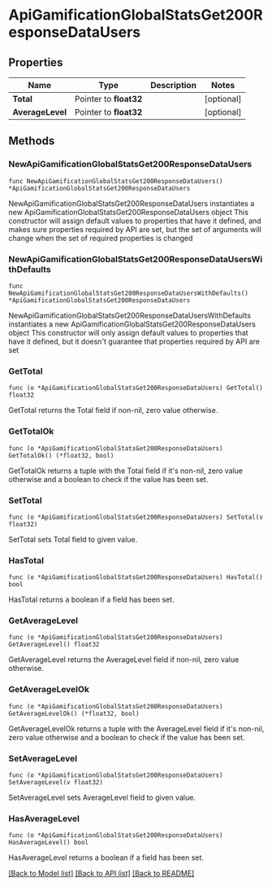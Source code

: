 # ApiGamificationGlobalStatsGet200ResponseDataUsers

## Properties

Name | Type | Description | Notes
------------ | ------------- | ------------- | -------------
**Total** | Pointer to **float32** |  | [optional] 
**AverageLevel** | Pointer to **float32** |  | [optional] 

## Methods

### NewApiGamificationGlobalStatsGet200ResponseDataUsers

`func NewApiGamificationGlobalStatsGet200ResponseDataUsers() *ApiGamificationGlobalStatsGet200ResponseDataUsers`

NewApiGamificationGlobalStatsGet200ResponseDataUsers instantiates a new ApiGamificationGlobalStatsGet200ResponseDataUsers object
This constructor will assign default values to properties that have it defined,
and makes sure properties required by API are set, but the set of arguments
will change when the set of required properties is changed

### NewApiGamificationGlobalStatsGet200ResponseDataUsersWithDefaults

`func NewApiGamificationGlobalStatsGet200ResponseDataUsersWithDefaults() *ApiGamificationGlobalStatsGet200ResponseDataUsers`

NewApiGamificationGlobalStatsGet200ResponseDataUsersWithDefaults instantiates a new ApiGamificationGlobalStatsGet200ResponseDataUsers object
This constructor will only assign default values to properties that have it defined,
but it doesn't guarantee that properties required by API are set

### GetTotal

`func (o *ApiGamificationGlobalStatsGet200ResponseDataUsers) GetTotal() float32`

GetTotal returns the Total field if non-nil, zero value otherwise.

### GetTotalOk

`func (o *ApiGamificationGlobalStatsGet200ResponseDataUsers) GetTotalOk() (*float32, bool)`

GetTotalOk returns a tuple with the Total field if it's non-nil, zero value otherwise
and a boolean to check if the value has been set.

### SetTotal

`func (o *ApiGamificationGlobalStatsGet200ResponseDataUsers) SetTotal(v float32)`

SetTotal sets Total field to given value.

### HasTotal

`func (o *ApiGamificationGlobalStatsGet200ResponseDataUsers) HasTotal() bool`

HasTotal returns a boolean if a field has been set.

### GetAverageLevel

`func (o *ApiGamificationGlobalStatsGet200ResponseDataUsers) GetAverageLevel() float32`

GetAverageLevel returns the AverageLevel field if non-nil, zero value otherwise.

### GetAverageLevelOk

`func (o *ApiGamificationGlobalStatsGet200ResponseDataUsers) GetAverageLevelOk() (*float32, bool)`

GetAverageLevelOk returns a tuple with the AverageLevel field if it's non-nil, zero value otherwise
and a boolean to check if the value has been set.

### SetAverageLevel

`func (o *ApiGamificationGlobalStatsGet200ResponseDataUsers) SetAverageLevel(v float32)`

SetAverageLevel sets AverageLevel field to given value.

### HasAverageLevel

`func (o *ApiGamificationGlobalStatsGet200ResponseDataUsers) HasAverageLevel() bool`

HasAverageLevel returns a boolean if a field has been set.


[[Back to Model list]](../README.md#documentation-for-models) [[Back to API list]](../README.md#documentation-for-api-endpoints) [[Back to README]](../README.md)


